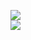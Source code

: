 [![](https://img.shields.io/badge/Made%20With-Github%20Spray-lightgrey.svg?style=for-the-badge&logo=github)](https://github.com/Annihil/github-spray#30826)  
[![](https://i.imgur.com/2DrTn0Z.gif)](https://github.com/Annihil/github-spray)
